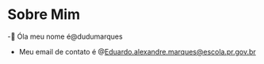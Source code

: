 # Sobre Mim
-👋 Óla meu nome é@dudumarques
- Meu email de contato é @Eduardo.alexandre.marques@escola.pr.gov.br
